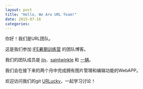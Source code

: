 ```yaml
---
layout: post
title: "Hello, We Are URL Team!"
date: 2015-07-16
categories:
---
```

你好！我们是URL团队。

这是我们参加 [IFE暑期训练营](https://github.com/baidu-ife/ife/tree/master/2015_summer) 的团队博客。

我们的团队成员是 [jin](https://github.com/jin5354)、[saintwinkle](https://github.com/saintwinkle) 和 [一辆](http://yiliang.sinaapp.com/)。

我们会在接下来的两个月中完成拥有图片管理和编辑功能的WebAPP。


欢迎访问我们的git [URLucky](https://github.com/urlucky)，一起学习讨论！

